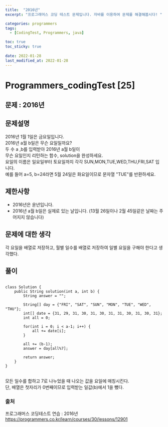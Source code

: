 ```yaml
---
title:  "2016년"
excerpt: "프로그래머스 코딩 테스트 문제입니다. 자바를 이용하여 문제를 해결해봅시다! "

categories: programmers
tags:
  - [CodingTest, Programmers, java]

toc: true
toc_sticky: true
 
date: 2022-01-28
last_modified_at: 2022-01-28
---
```

# Programmers_codingTest [25]

## 문제 : 2016년

## 문제설명  
2016년 1월 1일은 금요일입니다.  
2016년 a월 b일은 무슨 요일일까요?  
두 수 a ,b를 입력받아 2016년 a월 b일이  
무슨 요일인지 리턴하는 함수, solution을 완성하세요.  
요일의 이름은 일요일부터 토요일까지 각각 SUN,MON,TUE,WED,THU,FRI,SAT 입니다.  
예를 들어 a=5, b=24라면 5월 24일은 화요일이므로 문자열 "TUE"를 반환하세요.  

## 제한사항
- 2016년은 윤년입니다.  
- 2016년 a월 b일은 실제로 있는 날입니다. (13월 26일이나 2월 45일같은 날짜는 주어지지 않습니다)  
 

## 문제에 대한 생각
각 요일을 배열로 저장하고, 월별 일수를 배열로 저장하여 일별 요일을 구해야 한다고 생각했다.  

## 풀이
<pre>
<code>
class Solution {
    public String solution(int a, int b) {
        String answer = "";
        
        String[] day = {"FRI", "SAT", "SUN", "MON", "TUE", "WED", "THU"};
        int[] date = {31, 29, 31, 30, 31, 30, 31, 31, 30, 31, 30, 31};
        int all = 0;
        
        for(int i = 0; i < a-1; i++) {
            all += date[i];
        }
        
        all += (b-1);
        answer = day[all%7];
        
        return answer;
    }
}
</code>
</pre> 

모든 일수를 합하고 7로 나누었을 때 나오는 값을 요일에 매칭시킨다.  
단, 배열은 첫자리가 0번째이므로 입력받는 일값(b)에서 1을 뺐다.  


### 출처

프로그래머스 코딩테스트 연습 : 2016년  
https://programmers.co.kr/learn/courses/30/lessons/12901